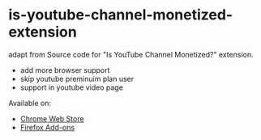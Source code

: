 # is-youtube-channel-monetized-extension



adapt from Source code for "Is YouTube Channel Monetized?" extension.


*  add  more browser support
* skip youtube preminuim plan user
* support in youtube video page



Available on:
- [Chrome Web Store](https://chrome.google.com/webstore/detail/is-youtube-channel-moneti/ijonaoomgjhjacfmipjlfdobddhfnkjn)
- [Firefox Add-ons](https://addons.mozilla.org/en-US/firefox/addon/is-youtube-channel-monetized/)
